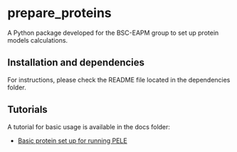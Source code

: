 # prepare_proteins
A Python package developed for the BSC-EAPM group to set up protein models calculations.

## Installation and dependencies

For instructions, please check the README file located in the dependencies folder.

## Tutorials

A tutorial for basic usage is available in the docs folder:

 * [Basic protein set up for running PELE](https://github.com/Martin-Floor/prepare_proteins/blob/main/docs/tutorial/01-BasicProteinSetUpForPELE/01-BasicProteinSetUpForPELE.ipynb)


